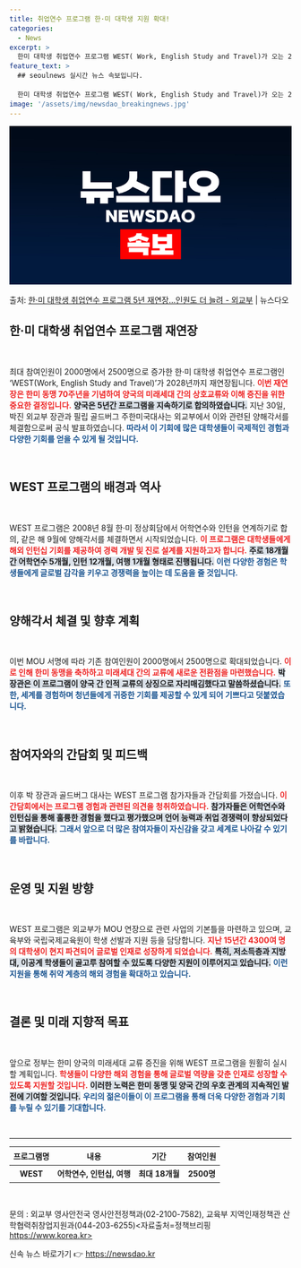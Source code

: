 ```yaml
---
title: 취업연수 프로그램 한·미 대학생 지원 확대!
categories:
  - News
excerpt: >
  한미 대학생 취업연수 프로그램 WEST( Work, English Study and Travel)가 오는 2…
feature_text: >
  ## seoulnews 실시간 뉴스 속보입니다.

  한미 대학생 취업연수 프로그램 WEST( Work, English Study and Travel)가 오는 2…
image: '/assets/img/newsdao_breakingnews.jpg'
---
```


![뉴스다오 속보](/assets/img/newsdao_breakingnews.jpg)

<p>출처: <a href="https://newsdao.kr/2708" rel="dofollow">한·미 대학생 취업연수 프로그램 5년 재연장…인원도 더 늘려 - 외교부</a> | 뉴스다오</p>

<h2 data-ke-size="size26">한·미 대학생 취업연수 프로그램 재연장</h2>

<p data-ke-size="size16">&nbsp;</p>

최대 참여인원이 2000명에서 2500명으로 증가한 한·미 대학생 취업연수 프로그램인 ‘WEST(Work, English Study and Travel)’가 2028년까지 재연장됩니다. <b><span style="color: #ee2323;">이번 재연장은 한미 동맹 70주년을 기념하여 양국의 미래세대 간의 상호교류와 이해 증진을 위한 중요한 결정입니다.</span></b> <b><span style="background-color: #21538527;">양국은 5년간 프로그램을 지속하기로 합의하였습니다.</span></b> 지난 30일, 박진 외교부 장관과 필립 골드버그 주한미국대사는 외교부에서 이와 관련된 양해각서를 체결함으로써 공식 발표하였습니다. <b><span style="color: #1a5490;">따라서 이 기회에 많은 대학생들이 국제적인 경험과 다양한 기회를 얻을 수 있게 될 것입니다.</span></b>

<p data-ke-size="size16">&nbsp;</p>

<h2 data-ke-size="size26">WEST 프로그램의 배경과 역사</h2>

<p data-ke-size="size16">&nbsp;</p>

WEST 프로그램은 2008년 8월 한·미 정상회담에서 어학연수와 인턴을 연계하기로 합의, 같은 해 9월에 양해각서를 체결하면서 시작되었습니다. <b><span style="color: #ee2323;">이 프로그램은 대학생들에게 해외 인턴십 기회를 제공하여 경력 개발 및 진로 설계를 지원하고자 합니다.</span></b> <b><span style="background-color: #21538527;">주로 18개월 간 어학연수 5개월, 인턴 12개월, 여행 1개월 형태로 진행됩니다.</span></b> <b><span style="color: #1a5490;">이런 다양한 경험은 학생들에게 글로벌 감각을 키우고 경쟁력을 높이는 데 도움을 줄 것입니다.</span></b>

<p data-ke-size="size16">&nbsp;</p>

<h2 data-ke-size="size26">양해각서 체결 및 향후 계획</h2>

<p data-ke-size="size16">&nbsp;</p>

이번 MOU 서명에 따라 기존 참여인원이 2000명에서 2500명으로 확대되었습니다. <b><span style="color: #ee2323;">이로 인해 한미 동맹을 축하하고 미래세대 간의 교류에 새로운 전환점을 마련했습니다.</span></b> <b><span style="background-color: #21538527;">박 장관은 이 프로그램이 양국 간 인적 교류의 상징으로 자리매김했다고 말씀하셨습니다.</span></b> <b><span style="color: #1a5490;">또한, 세계를 경험하며 청년들에게 귀중한 기회를 제공할 수 있게 되어 기쁘다고 덧붙였습니다.</span></b> 

<p data-ke-size="size16">&nbsp;</p>

<h2 data-ke-size="size26">참여자와의 간담회 및 피드백</h2>

<p data-ke-size="size16">&nbsp;</p>

이후 박 장관과 골드버그 대사는 WEST 프로그램 참가자들과 간담회를 가졌습니다. <b><span style="color: #ee2323;">이 간담회에서는 프로그램 경험과 관련된 의견을 청취하였습니다.</span></b> <b><span style="background-color: #21538527;">참가자들은 어학연수와 인턴십을 통해 훌륭한 경험을 했다고 평가했으며 언어 능력과 취업 경쟁력이 향상되었다고 밝혔습니다.</span></b> <b><span style="color: #1a5490;">그래서 앞으로 더 많은 참여자들이 자신감을 갖고 세계로 나아갈 수 있기를 바랍니다.</span></b>

<p data-ke-size="size16">&nbsp;</p>

<h2 data-ke-size="size26">운영 및 지원 방향</h2>

<p data-ke-size="size16">&nbsp;</p>

WEST 프로그램은 외교부가 MOU 연장으로 관련 사업의 기본틀을 마련하고 있으며, 교육부와 국립국제교육원이 학생 선발과 지원 등을 담당합니다. <b><span style="color: #ee2323;">지난 15년간 4300여 명의 대학생이 현지 파견되어 글로벌 인재로 성장하게 되었습니다.</span></b> <b><span style="background-color: #21538527;">특히, 저소득층과 지방대, 이공계 학생들이 골고루 참여할 수 있도록 다양한 지원이 이루어지고 있습니다.</span></b> <b><span style="color: #1a5490;">이런 지원을 통해 취약 계층의 해외 경험을 확대하고 있습니다.</span></b>

<p data-ke-size="size16">&nbsp;</p>

<h2 data-ke-size="size26">결론 및 미래 지향적 목표</h2>

<p data-ke-size="size16">&nbsp;</p>

앞으로 정부는 한미 양국의 미래세대 교류 증진을 위해 WEST 프로그램을 원활히 실시할 계획입니다. <b><span style="color: #ee2323;">학생들이 다양한 해외 경험을 통해 글로벌 역량을 갖춘 인재로 성장할 수 있도록 지원할 것입니다.</span></b> <b><span style="background-color: #21538527;">이러한 노력은 한미 동맹 및 양국 간의 우호 관계의 지속적인 발전에 기여할 것입니다.</span></b> <b><span style="color: #1a5490;">우리의 젊은이들이 이 프로그램을 통해 더욱 다양한 경험과 기회를 누릴 수 있기를 기대합니다.</span></b>

<p data-ke-size="size16">&nbsp;</p>

<hr>

<table style="width: 100%; border-collapse: collapse;">
    <thead>
        <tr>
            <th style="text-align: center; height: 25px;"><b>프로그램명</b></th>
            <th style="text-align: center; height: 25px;"><b>내용</b></th>
            <th style="text-align: center; height: 25px;"><b>기간</b></th>
            <th style="text-align: center; height: 25px;"><b>참여인원</b></th>
        </tr>
    </thead>
    <tbody>
        <tr>
            <td style="text-align: center; height: 25px;"><b>WEST</b></td>
            <td style="text-align: center; height: 25px;"><b>어학연수, 인턴십, 여행</b></td>
            <td style="text-align: center; height: 25px;"><b>최대 18개월</b></td>
            <td style="text-align: center; height: 25px;"><b>2500명</b></td>
        </tr>
    </tbody>
</table>

<p data-ke-size="size16">&nbsp;</p>

문의 : 외교부 영사안전국 영사안전정책과(02-2100-7582), 교육부 지역인재정책관 산학협력취창업지원과(044-203-6255)<자료출처=정책브리핑 https://www.korea.kr> 

신속 뉴스 바로가기 👉 <a href="https://newsdao.kr" rel="dofollow">https://newsdao.kr</a>



